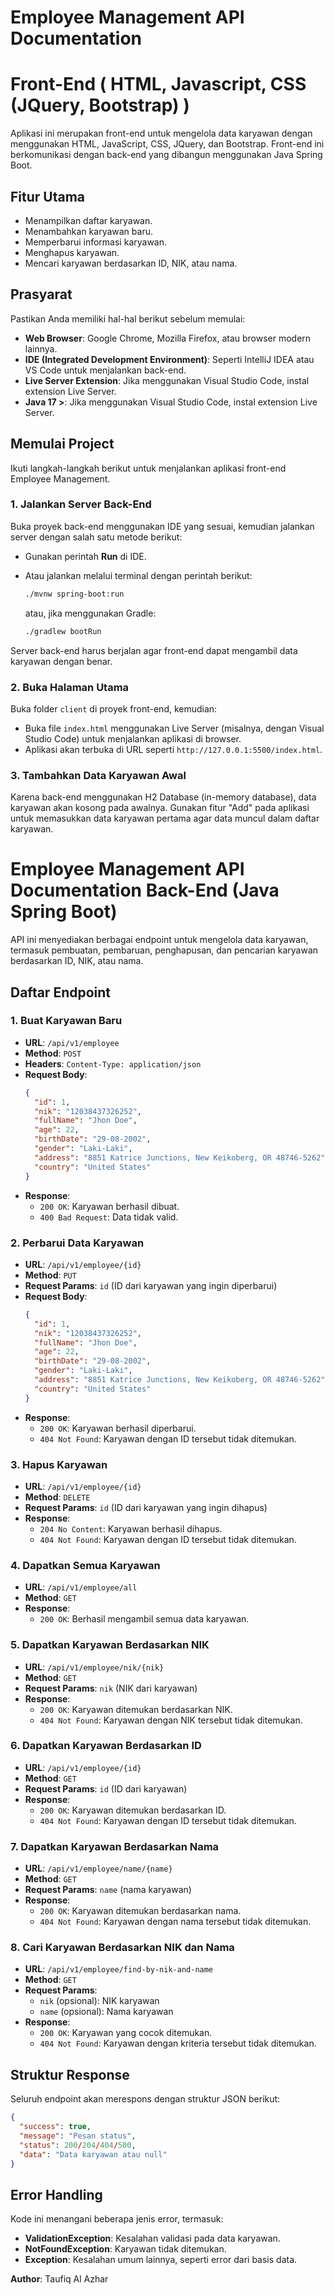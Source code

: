 # Employee Management API Documentation 

# Front-End ( HTML, Javascript, CSS (JQuery, Bootstrap) )

Aplikasi ini merupakan front-end untuk mengelola data karyawan dengan menggunakan HTML, JavaScript, CSS, JQuery, dan Bootstrap. Front-end ini berkomunikasi dengan back-end yang dibangun menggunakan Java Spring Boot.

## Fitur Utama

- Menampilkan daftar karyawan.
- Menambahkan karyawan baru.
- Memperbarui informasi karyawan.
- Menghapus karyawan.
- Mencari karyawan berdasarkan ID, NIK, atau nama.

## Prasyarat

Pastikan Anda memiliki hal-hal berikut sebelum memulai:
- **Web Browser**: Google Chrome, Mozilla Firefox, atau browser modern lainnya.
- **IDE (Integrated Development Environment)**: Seperti IntelliJ IDEA atau VS Code untuk menjalankan back-end.
- **Live Server Extension**: Jika menggunakan Visual Studio Code, instal extension Live Server.
- **Java 17 >**: Jika menggunakan Visual Studio Code, instal extension Live Server.

## Memulai Project

Ikuti langkah-langkah berikut untuk menjalankan aplikasi front-end Employee Management.

### 1. Jalankan Server Back-End

Buka proyek back-end menggunakan IDE yang sesuai, kemudian jalankan server dengan salah satu metode berikut:
- Gunakan perintah **Run** di IDE.
- Atau jalankan melalui terminal dengan perintah berikut:

    ```bash
    ./mvnw spring-boot:run
    ```
    atau, jika menggunakan Gradle:
    ```bash
    ./gradlew bootRun
    ```

Server back-end harus berjalan agar front-end dapat mengambil data karyawan dengan benar.

### 2. Buka Halaman Utama

Buka folder `client` di proyek front-end, kemudian:
- Buka file `index.html` menggunakan Live Server (misalnya, dengan Visual Studio Code) untuk menjalankan aplikasi di browser.
- Aplikasi akan terbuka di URL seperti `http://127.0.0.1:5500/index.html`.

### 3. Tambahkan Data Karyawan Awal

Karena back-end menggunakan H2 Database (in-memory database), data karyawan akan kosong pada awalnya. Gunakan fitur "Add" pada aplikasi untuk memasukkan data karyawan pertama agar data muncul dalam daftar karyawan.

# Employee Management API Documentation Back-End (Java Spring Boot)

API ini menyediakan berbagai endpoint untuk mengelola data karyawan, termasuk pembuatan, pembaruan, penghapusan, dan pencarian karyawan berdasarkan ID, NIK, atau nama.

## Daftar Endpoint

### 1. Buat Karyawan Baru
- **URL**: `/api/v1/employee`
- **Method**: `POST`
- **Headers**: `Content-Type: application/json`
- **Request Body**:
    ```json
    {
      "id": 1,
      "nik": "12038437326252",
      "fullName": "Jhon Doe",
      "age": 22,
      "birthDate": "29-08-2002",
      "gender": "Laki-Laki",
      "address": "8851 Katrice Junctions, New Keikoberg, OR 48746-5262",
      "country": "United States"
    }
    ```
- **Response**:
  - `200 OK`: Karyawan berhasil dibuat.
  - `400 Bad Request`: Data tidak valid.

### 2. Perbarui Data Karyawan
- **URL**: `/api/v1/employee/{id}`
- **Method**: `PUT`
- **Request Params**: `id` (ID dari karyawan yang ingin diperbarui)
- **Request Body**:
    ```json
    {
      "id": 1,
      "nik": "12038437326252",
      "fullName": "Jhon Doe",
      "age": 22,
      "birthDate": "29-08-2002",
      "gender": "Laki-Laki",
      "address": "8851 Katrice Junctions, New Keikoberg, OR 48746-5262",
      "country": "United States"
    }
    ```
- **Response**:
  - `200 OK`: Karyawan berhasil diperbarui.
  - `404 Not Found`: Karyawan dengan ID tersebut tidak ditemukan.

### 3. Hapus Karyawan
- **URL**: `/api/v1/employee/{id}`
- **Method**: `DELETE`
- **Request Params**: `id` (ID dari karyawan yang ingin dihapus)
- **Response**:
  - `204 No Content`: Karyawan berhasil dihapus.
  - `404 Not Found`: Karyawan dengan ID tersebut tidak ditemukan.

### 4. Dapatkan Semua Karyawan
- **URL**: `/api/v1/employee/all`
- **Method**: `GET`
- **Response**:
  - `200 OK`: Berhasil mengambil semua data karyawan.

### 5. Dapatkan Karyawan Berdasarkan NIK
- **URL**: `/api/v1/employee/nik/{nik}`
- **Method**: `GET`
- **Request Params**: `nik` (NIK dari karyawan)
- **Response**:
  - `200 OK`: Karyawan ditemukan berdasarkan NIK.
  - `404 Not Found`: Karyawan dengan NIK tersebut tidak ditemukan.

### 6. Dapatkan Karyawan Berdasarkan ID
- **URL**: `/api/v1/employee/{id}`
- **Method**: `GET`
- **Request Params**: `id` (ID dari karyawan)
- **Response**:
  - `200 OK`: Karyawan ditemukan berdasarkan ID.
  - `404 Not Found`: Karyawan dengan ID tersebut tidak ditemukan.

### 7. Dapatkan Karyawan Berdasarkan Nama
- **URL**: `/api/v1/employee/name/{name}`
- **Method**: `GET`
- **Request Params**: `name` (nama karyawan)
- **Response**:
  - `200 OK`: Karyawan ditemukan berdasarkan nama.
  - `404 Not Found`: Karyawan dengan nama tersebut tidak ditemukan.

### 8. Cari Karyawan Berdasarkan NIK dan Nama
- **URL**: `/api/v1/employee/find-by-nik-and-name`
- **Method**: `GET`
- **Request Params**:
  - `nik` (opsional): NIK karyawan
  - `name` (opsional): Nama karyawan
- **Response**:
  - `200 OK`: Karyawan yang cocok ditemukan.
  - `404 Not Found`: Karyawan dengan kriteria tersebut tidak ditemukan.

## Struktur Response

Seluruh endpoint akan merespons dengan struktur JSON berikut:
```json
{
  "success": true,
  "message": "Pesan status",
  "status": 200/204/404/500,
  "data": "Data karyawan atau null"
}
```

## Error Handling
Kode ini menangani beberapa jenis error, termasuk:
- **ValidationException**: Kesalahan validasi pada data karyawan.
- **NotFoundException**: Karyawan tidak ditemukan.
- **Exception**: Kesalahan umum lainnya, seperti error dari basis data.



**Author**: Taufiq Al Azhar


